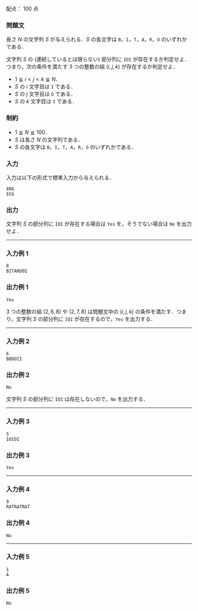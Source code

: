 配点： $100$ 点

### 問題文

長さ $N$ の文字列 $S$ が与えられる．$S$ の各文字は `B`，`I`，`T`，`A`，`R`，`O` のいずれかである．

文字列 $S$ の (連続しているとは限らない) 部分列に `IOI` が存在するか判定せよ．つまり，次の条件を満たす $3$ つの整数の組 $(i, j, k)$ が存在するか判定せよ．

- $1 \leqq i < j < k \leqq N$．
- $S$ の $i$ 文字目は `I` である．
- $S$ の $j$ 文字目は `O` である．
- $S$ の $k$ 文字目は `I` である．

### 制約

- $1 \leqq N \leqq 100$．
- $S$ は長さ $N$ の文字列である．
- $S$ の各文字は `B`，`I`，`T`，`A`，`R`，`O` のいずれかである．

### 入力

入力は以下の形式で標準入力から与えられる．

~~~
$N$
$S$
~~~

### 出力

文字列 $S$ の部分列に `IOI` が存在する場合は `Yes` を，そうでない場合は `No` を出力せよ．

---

### 入力例 1
~~~
8
BITAROOI
~~~

### 出力例 1
~~~
Yes
~~~

$3$ つの整数の組 $(2, 6, 8)$ や $(2, 7, 8)$ は問題文中の $(i, j, k)$ の条件を満たす．つまり，文字列 $S$ の部分列に `IOI` が存在するので，`Yes` を出力する．

---

### 入力例 2
~~~
6
BBOOII
~~~

### 出力例 2
~~~
No
~~~

文字列 $S$ の部分列に `IOI` は存在しないので，`No` を出力する．

---

### 入力例 3
~~~
5
IOIOI
~~~

### 出力例 3
~~~
Yes
~~~

---

### 入力例 4
~~~
9
RATRATRAT
~~~

### 出力例 4
~~~
No
~~~

---

### 入力例 5
~~~
1
A
~~~

### 出力例 5
~~~
No
~~~
